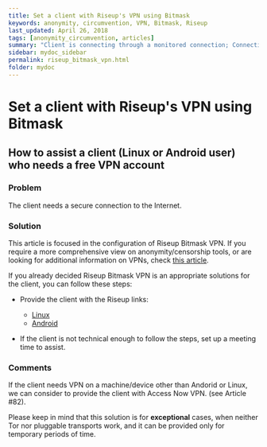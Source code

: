 ```yaml
---
title: Set a client with Riseup's VPN using Bitmask
keywords: anonymity, circumvention, VPN, Bitmask, Riseup
last_updated: April 26, 2018
tags: [anonymity_circumvention, articles]
summary: "Client is connecting through a monitored connection; Connection to Tor is blocked; Client's Internet connection is censored; Client requires Internet access through open or insecure connections."
sidebar: mydoc_sidebar
permalink: riseup_bitmask_vpn.html
folder: mydoc
---
```



# Set a client with Riseup's VPN using Bitmask
## How to assist a client (Linux or Android user) who needs a free VPN account

### Problem

The client needs a secure connection to the Internet.

### Solution

This article is focused in the configuration of Riseup Bitmask VPN. If you require a more comprehensive view on anonymity/censorship tools, or are looking for additional information on VPNs, check [this article](Circumvention_Anonimity_tools_list.md).

If you already decided Riseup Bitmask VPN is an appropriate solutions for the client, you can follow these steps:

- Provide the client with the Riseup links:
    - [Linux](https://help.riseup.net/en/vpn/how-to/linux)
    - [Android](https://help.riseup.net/en/vpn/how-to/android)

- If the client is not technical enough to follow the steps, set up a meeting time to assist.


### Comments

If the client needs VPN on a machine/device other than Andorid or Linux, we can consider to provide the client with Access Now VPN. (see Article #82).

Please keep in mind that this solution is for **exceptional** cases, when neither Tor nor pluggable transports work, and it can be provided only for temporary periods of time.

